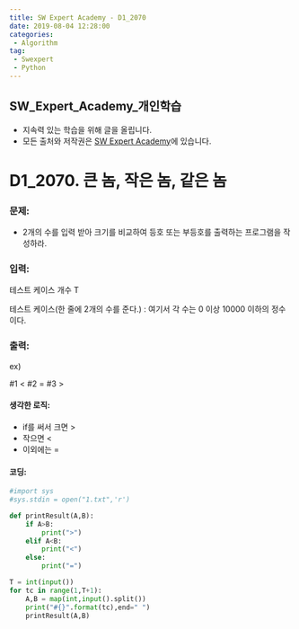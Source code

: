```yaml
---
title: SW Expert Academy - D1_2070
date: 2019-08-04 12:28:00
categories:
 - Algorithm
tag:
 - Swexpert
 - Python
---
```


## SW_Expert_Academy_개인학습

- 지속력 있는 학습을 위해 글을 올립니다.
- 모든 출처와 저작권은 [SW Expert Academy][출처]에 있습니다.



# D1_2070. 큰 놈, 작은 놈, 같은 놈

### 문제:

- 2개의 수를 입력 받아 크기를 비교하여 등호 또는 부등호를 출력하는 프로그램을 작성하라.



### 입력:

테스트 케이스 개수 T

테스트 케이스(한 줄에 2개의 수를 준다.)  : 여기서 각 수는 0 이상 10000 이하의 정수이다.



### 출력:

ex)

#1 <
#2 =
#3 >



#### 생각한 로직:

- if를 써서 크면 >
- 작으면 <
- 이외에는 =



#### 코딩:

```python
#import sys
#sys.stdin = open("1.txt",'r')

def printResult(A,B):
    if A>B:
        print(">")
    elif A<B:
        print("<")
    else:
        print("=")

T = int(input())
for tc in range(1,T+1):
    A,B = map(int,input().split())
    print("#{}".format(tc),end=" ")
    printResult(A,B)
```



[출처]: https://www.swexpertacademy.com/